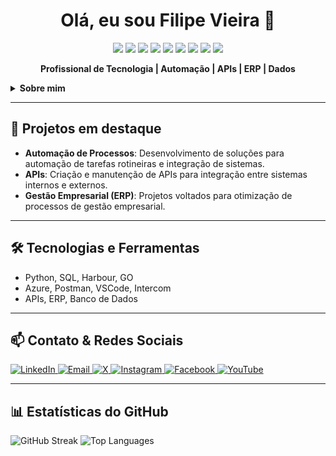 
<h1 align="center">Olá, eu sou Filipe Vieira 👋</h1>

<p align="center">
  <img src="https://img.shields.io/badge/Python-3776AB?style=for-the-badge&logo=python&logoColor=white"/>
  <img src="https://img.shields.io/badge/SQL-3776AB?style=for-the-badge&logo=databricks&logoColor=white"/>
  <img src="https://img.shields.io/badge/Azure-0078D4?style=for-the-badge&logo=microsoft-azure&logoColor=white"/>
  <img src="https://img.shields.io/badge/Postman-FF6C37?style=for-the-badge&logo=postman&logoColor=white"/>
  <img src="https://img.shields.io/badge/Intercom-1F8FFF?style=for-the-badge&logo=intercom&logoColor=white"/>
  <img src="https://img.shields.io/badge/API-FF6C37?style=for-the-badge&logo=api&logoColor=white"/>
  <img src="https://img.shields.io/badge/Harbour-09B6A2?style=for-the-badge&logoColor=white"/>
  <img src="https://img.shields.io/badge/GO-00ADD8?style=for-the-badge&logo=go&logoColor=white"/>
  <img src="https://img.shields.io/badge/VSCode-007ACC?style=for-the-badge&logo=visual-studio-code&logoColor=white"/>
</p>

<p align="center">
  <b>Profissional de Tecnologia | Automação | APIs | ERP | Dados</b>
</p>

<details>
<summary><b>Sobre mim</b></summary>

Com experiência na área de tecnologia, ao longo de mais de 9 anos, tive a oportunidade de acompanhar de perto várias inovações tecnológicas que impactaram a sociedade e a economia.
</details>

---

## 🚀 Projetos em destaque

- **Automação de Processos**: Desenvolvimento de soluções para automação de tarefas rotineiras e integração de sistemas.
- **APIs**: Criação e manutenção de APIs para integração entre sistemas internos e externos.
- **Gestão Empresarial (ERP)**: Projetos voltados para otimização de processos de gestão empresarial.

---

## 🛠️ Tecnologias e Ferramentas

- Python, SQL, Harbour, GO
- Azure, Postman, VSCode, Intercom
- APIs, ERP, Banco de Dados

---

## 📫 Contato & Redes Sociais

<p align="left">
  <a href="https://www.linkedin.com/in/filipevieiradossantos/" target="_blank">
    <img src="https://img.shields.io/badge/LinkedIn-0077B5?style=for-the-badge&logo=linkedin&logoColor=white" alt="LinkedIn"/>
  </a>
  <a href="mailto:contato@filipevieira.com.br" target="_blank">
    <img src="https://img.shields.io/badge/Email-D14836?style=for-the-badge&logo=gmail&logoColor=white" alt="Email"/>
  </a>
  <a href="https://x.com/filipevieira_" target="_blank">
    <img src="https://img.shields.io/badge/X-000000?style=for-the-badge&logo=x&logoColor=white" alt="X"/>
  </a>
  <a href="https://www.instagram.com/fvds_dev" target="_blank">
    <img src="https://img.shields.io/badge/Instagram-E4405F?style=for-the-badge&logo=instagram&logoColor=white" alt="Instagram"/>
  </a>
  <a href="https://www.facebook.com/filipevieiradossantos" target="_blank">
    <img src="https://img.shields.io/badge/Facebook-1877F2?style=for-the-badge&logo=facebook&logoColor=white" alt="Facebook"/>
  </a>
  <a href="https://www.youtube.com/filipevieira_" target="_blank">
    <img src="https://img.shields.io/badge/YouTube-FF0000?style=for-the-badge&logo=youtube&logoColor=white" alt="YouTube"/>
  </a>
</p>

---

## 📊 Estatísticas do GitHub
![GitHub Streak](https://github-readme-streak-stats.herokuapp.com?user=filipevieira&theme=radical)
![Top Languages](https://github-readme-stats.vercel.app/api/top-langs/?username=filipevieira&layout=compact&theme=radical)
